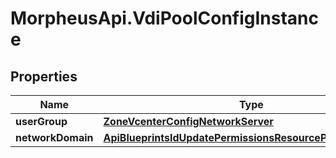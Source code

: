 # MorpheusApi.VdiPoolConfigInstance

## Properties

Name | Type | Description | Notes
------------ | ------------- | ------------- | -------------
**userGroup** | [**ZoneVcenterConfigNetworkServer**](ZoneVcenterConfigNetworkServer.md) |  | [optional] 
**networkDomain** | [**ApiBlueprintsIdUpdatePermissionsResourcePermissionSites**](ApiBlueprintsIdUpdatePermissionsResourcePermissionSites.md) |  | [optional] 


